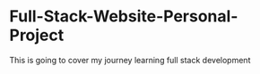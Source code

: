 # Full-Stack-Website-Personal-Project
This is going to cover my journey learning full stack development
